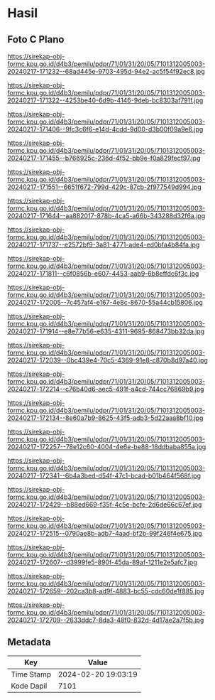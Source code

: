 # Hasil

## Foto C Plano

https://sirekap-obj-formc.kpu.go.id/d4b3/pemilu/pdpr/71/01/31/20/05/7101312005003-20240217-171232--68ad445e-9703-495d-94e2-ac5f54f92ec8.jpg

https://sirekap-obj-formc.kpu.go.id/d4b3/pemilu/pdpr/71/01/31/20/05/7101312005003-20240217-171322--4253be40-6d9b-4146-9deb-bc8303af791f.jpg

https://sirekap-obj-formc.kpu.go.id/d4b3/pemilu/pdpr/71/01/31/20/05/7101312005003-20240217-171406--9fc3c6f6-e14d-4cdd-9d00-d3b00f09a9e6.jpg

https://sirekap-obj-formc.kpu.go.id/d4b3/pemilu/pdpr/71/01/31/20/05/7101312005003-20240217-171455--b766925c-236d-4f52-bb9e-f0a829fecf97.jpg

https://sirekap-obj-formc.kpu.go.id/d4b3/pemilu/pdpr/71/01/31/20/05/7101312005003-20240217-171551--6651f672-799d-429c-87cb-2f977549d994.jpg

https://sirekap-obj-formc.kpu.go.id/d4b3/pemilu/pdpr/71/01/31/20/05/7101312005003-20240217-171644--aa882017-878b-4ca5-a66b-343288d32f6a.jpg

https://sirekap-obj-formc.kpu.go.id/d4b3/pemilu/pdpr/71/01/31/20/05/7101312005003-20240217-171737--e2572bf9-3a81-4771-ade4-ed0bfa4b84fa.jpg

https://sirekap-obj-formc.kpu.go.id/d4b3/pemilu/pdpr/71/01/31/20/05/7101312005003-20240217-171811--c6f0856b-e607-4453-aab9-6b8effdc6f3c.jpg

https://sirekap-obj-formc.kpu.go.id/d4b3/pemilu/pdpr/71/01/31/20/05/7101312005003-20240217-172005--7c457af4-e167-4e8c-8670-55a44cb15806.jpg

https://sirekap-obj-formc.kpu.go.id/d4b3/pemilu/pdpr/71/01/31/20/05/7101312005003-20240217-171914--e8e77b56-e635-4311-9695-868473bb32da.jpg

https://sirekap-obj-formc.kpu.go.id/d4b3/pemilu/pdpr/71/01/31/20/05/7101312005003-20240217-172039--0bc439e4-70c5-4369-91e8-c870b8d97a40.jpg

https://sirekap-obj-formc.kpu.go.id/d4b3/pemilu/pdpr/71/01/31/20/05/7101312005003-20240217-172214--c76b40d6-aec5-491f-a4cd-744cc76869b9.jpg

https://sirekap-obj-formc.kpu.go.id/d4b3/pemilu/pdpr/71/01/31/20/05/7101312005003-20240217-172134--8e60a7b9-8625-43f5-adb3-5d22aaa8bf10.jpg

https://sirekap-obj-formc.kpu.go.id/d4b3/pemilu/pdpr/71/01/31/20/05/7101312005003-20240217-172257--78e12c60-4004-4e6e-be88-18ddbaba855a.jpg

https://sirekap-obj-formc.kpu.go.id/d4b3/pemilu/pdpr/71/01/31/20/05/7101312005003-20240217-172341--6b4a3bed-d54f-47c1-bcad-b01b464f568f.jpg

https://sirekap-obj-formc.kpu.go.id/d4b3/pemilu/pdpr/71/01/31/20/05/7101312005003-20240217-172429--b88ed669-f35f-4c5e-bcfe-2d6de66c67ef.jpg

https://sirekap-obj-formc.kpu.go.id/d4b3/pemilu/pdpr/71/01/31/20/05/7101312005003-20240217-172515--0790ae8b-adb7-4aad-bf2b-99f246f4e675.jpg

https://sirekap-obj-formc.kpu.go.id/d4b3/pemilu/pdpr/71/01/31/20/05/7101312005003-20240217-172607--d3999fe5-890f-45da-89af-1211e2e5afc7.jpg

https://sirekap-obj-formc.kpu.go.id/d4b3/pemilu/pdpr/71/01/31/20/05/7101312005003-20240217-172659--202ca3b8-ad9f-4883-bc55-cdc60de1f885.jpg

https://sirekap-obj-formc.kpu.go.id/d4b3/pemilu/pdpr/71/01/31/20/05/7101312005003-20240217-172709--2633ddc7-8da3-48f0-832d-4d17ae2a7f5b.jpg


## Metadata

| Key        | Value               |
| ---------- | ------------------- |
| Time Stamp | 2024-02-20 19:03:19 |
| Kode Dapil | 7101                |



